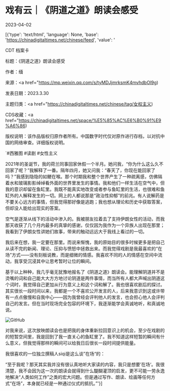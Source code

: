 # 戏有云｜《阴道之道》朗读会感受

2023-04-02

[{'type': 'text/html', 'language': None, 'base': 'https://chinadigitaltimes.net/chinese/feed', 'value': '

CDT 档案卡

标题：《阴道之道》朗读会感受

作者：缅

来源：<a href="https://mp.weixin.qq.com/s/tyMDJjmrksmK4mvhdbOl9g)

发表日期：2023.3.30

主题归类：<a href="https://chinadigitaltimes.net/chinese/tag/女权主义)

CDS收藏：<a href="https://chinadigitaltimes.net/space/%E5%85%AC%E6%B0%91%E9%A6%86)

版权说明：该作品版权归原作者所有。中国数字时代仅对原作进行存档，以对抗中国的网络审查。详细版权说明。





`#西雅图 #读剧 #女性主义

2021年的圣诞节，我的荷兰同事回家休假一个半月。她问我，“你为什么这么久不回家了呢？”我解释了一番。隔年四月，她又问我：“春天了，你现在能回家了吗？”我感到隐隐的如鲠在喉。那个时期我和整个世界产生了一种疏离感，仿佛隔着水和玻璃影影绰绰看外面的世界里发生的事情。我和他们一样生活在空气中，但我的意识却留在鱼缸里。我既不能真实地改变或者参与鱼缸里的生活，也很难和鱼缸外的人解释发生的一切。网上的人都说那是“政治性抑郁”的前兆。有人说解药是不要关心远方的事情，但我觉得那好像是逃跑；我也想从理论和历史中获取答案，但却没人能给出现实的答案。

空气是逐渐从线下的活动中渗入的。我被朋友拉着去了支持伊朗女性的活动，而我那天收获了几个月内最多的真挚的感谢，仅仅因为我作为一个异族人出现在那里；我看到了伊朗女性讲她们故事，带来的触动远远大于我线上看过的一切。

我后来在想，我一定要在那里。而说来惭愧，我的原始目的很多时候更多是把自己从读不完的新闻、理论、压抑与愤怒中拯救出来。而我觉得戏剧是我最喜欢的“在场”方式——没有刻板说教，而是细微的情感。我喜欢不同的人的情感在空间中流动，我享受沉浸其中让思考暂时让位的瞬间。

基于以上种种，我几乎毫无犹豫地报名了《阴道之道》朗读会。能理解阴道并不是烫嘴的词和自己能大大方方地讨论阴道是两件事情，而当所有人都大声喊出阴道这个词时，我觉得自己更加从行为意义上和这个词和解了。我也很喜欢剧后的探讨。其实很长一段时间以来，我都是一个不喜欢公开发言的人，后来我意识到这或许带有一点点傲慢和自我中心——因为我曾经会评判他人的发言，也会担心他人会评判自己的发言。但在当时现场完全包容的环境下，我逐渐能学会真诚地听，和真诚地说。

![GitHub](https://chinadigitaltimes.net/chinese/files/2023/04/post-694503-6429097c1b33f.)

对我来说，这次放映朗读会也是把我的身体重新拉回意识上的机会，至少在戏剧的的短暂空间里，我是回到了我一直关心的鱼缸里了。我不知道这样短暂的瞬间有什么意义，但我觉得那样的瞬间可以给我日后很长一段时间提供能量。

我很喜欢的一位独立撰稿人siqi是这么谈”在场“的：

“至于我呢？那天其实我并没有很认真地听大家读的内容，我只是想要’在场‘。我很清楚，我不会因为这一次的朗读会就得到什么醍醐灌顶的启发，更不可能一劳永逸地解决“人类如何工作”之类的宏大问题。但是通过写作、朗读、绘画等任何方式“在场”，本身就已经是一种通过仪式的抵抗。”'}]